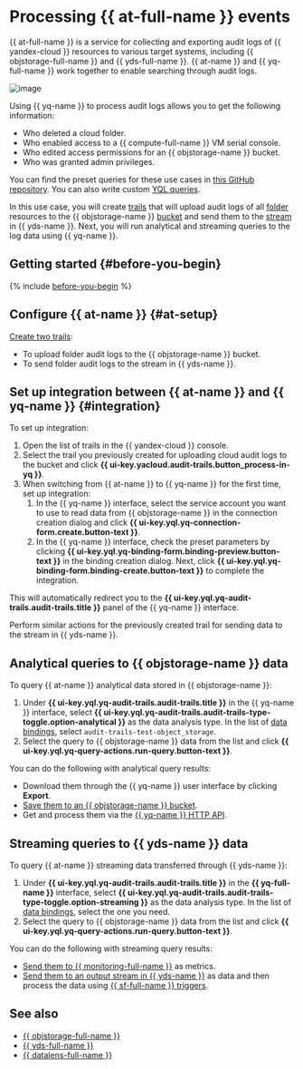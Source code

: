 # Processing {{ at-full-name }} events

{{ at-full-name }} is a service for collecting and exporting audit logs of {{ yandex-cloud }} resources to various target systems, including {{ objstorage-full-name }} and {{ yds-full-name }}. {{ at-name }} and {{ yq-full-name }} work together to enable searching through audit logs.

![image](../../_assets/query/audit-trails-query.png)

Using {{ yq-name }} to process audit logs allows you to get the following information:

* Who deleted a cloud folder.
* Who enabled access to a {{ compute-full-name }} VM serial console.
* Who edited access permissions for an {{ objstorage-name }} bucket.
* Who was granted admin privileges.

You can find the preset queries for these use cases in [this GitHub repository](https://github.com/yandex-cloud/yc-solution-library-for-security/tree/master/auditlogs/_use_cases_and_searches). You can also write custom [YQL queries](../../query/yql-tutorials/index.md).

In this use case, you will create [trails](../../audit-trails/concepts/trail.md) that will upload audit logs of all [folder](../../resource-manager/concepts/resources-hierarchy.md#folder) resources to the {{ objstorage-name }} [bucket](../../storage/concepts/bucket.md) and send them to the [stream](../../data-streams/concepts/glossary.md#stream-concepts) in {{ yds-name }}. Next, you will run analytical and streaming queries to the log data using {{ yq-name }}.

## Getting started {#before-you-begin}

{% include [before-you-begin](../../_tutorials/_tutorials_includes/before-you-begin.md) %}

## Configure {{ at-name }} {#at-setup}

[Create two trails](../../audit-trails/operations/create-trail.md):

* To upload folder audit logs to the {{ objstorage-name }} bucket.
* To send folder audit logs to the stream in {{ yds-name }}.

## Set up integration between {{ at-name }} and {{ yq-name }} {#integration}

To set up integration:

1. Open the list of trails in the {{ yandex-cloud }} console.
1. Select the trail you previously created for uploading cloud audit logs to the bucket and click **{{ ui-key.yacloud.audit-trails.button_process-in-yq }}**.
1. When switching from {{ at-name }} to {{ yq-name }} for the first time, set up integration:
   1. In the {{ yq-name }} interface, select the service account you want to use to read data from {{ objstorage-name }} in the connection creation dialog and click **{{ ui-key.yql.yq-connection-form.create.button-text }}**.
   1. In the {{ yq-name }} interface, check the preset parameters by clicking **{{ ui-key.yql.yq-binding-form.binding-preview.button-text }}** in the binding creation dialog. Next, click **{{ ui-key.yql.yq-binding-form.binding-create.button-text }}** to complete the integration.

This will automatically redirect you to the **{{ ui-key.yql.yq-audit-trails.audit-trails.title }}** panel of the {{ yq-name }} interface.

Perform similar actions for the previously created trail for sending data to the stream in {{ yds-name }}.

## Analytical queries to {{ objstorage-name }} data

To query {{ at-name }} analytical data stored in {{ objstorage-name }}:

1. Under **{{ ui-key.yql.yq-audit-trails.audit-trails.title }}** in the {{ yq-name }} interface, select **{{ ui-key.yql.yq-audit-trails.audit-trails-type-toggle.option-analytical }}** as the data analysis type. In the list of [data bindings](../../query/concepts/glossary.md#binding), select `audit-trails-test-object_storage`.
1. Select the query to {{ objstorage-name }} data from the list and click **{{ ui-key.yql.yq-query-actions.run-query.button-text }}**.

You can do the following with analytical query results:

* Download them through the {{ yq-name }} user interface by clicking **Export**.
* [Save them to an {{ objstorage-name }} bucket](../../query/sources-and-sinks/object-storage-write.md).
* Get and process them via the [{{ yq-name }} HTTP API](../../query/api/index.md).
<!-- * [Visualize them](../../query/tutorials/datalens.md) in {{ datalens-full-name }}. -->

## Streaming queries to {{ yds-name }} data

To query {{ at-name }} streaming data transferred through {{ yds-name }}:

1. Under **{{ ui-key.yql.yq-audit-trails.audit-trails.title }}** in the **{{ yq-full-name }}** interface, select **{{ ui-key.yql.yq-audit-trails.audit-trails-type-toggle.option-streaming }}** as the data analysis type. In the list of [data bindings](../../query/concepts/glossary.md#binding), select the one you need.
1. Select the query to {{ objstorage-name }} data from the list and click **{{ ui-key.yql.yq-query-actions.run-query.button-text }}**.

You can do the following with streaming query results:

* [Send them to {{ monitoring-full-name }}](../../query/sources-and-sinks/monitoring.md) as metrics.
* [Send them to an output stream in {{ yds-name }}](../../query/sources-and-sinks/data-streams-write.md) as data and then process the data using [{{ sf-full-name }} triggers](../../functions/operations/trigger/data-streams-trigger-create.md).

## See also

* [{{ objstorage-full-name }}](../../storage/)
* [{{ yds-full-name }}](../../data-streams/)
* [{{ datalens-full-name }}](../../datalens/)
